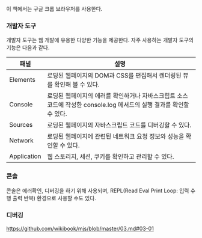 이 책에서는 구글 크롬 브라우저를 사용한다.

### 개발자 도구

개발자 도구는 웹 개발에 유용한 다양한 기능을 제공한다. 자주 사용하는 개발자 도구의 기능은 다음과 같다.

| 패널        | 설명                                                                                                                |
| ----------- | ------------------------------------------------------------------------------------------------------------------- |
| Elements    | 로딩된 웹페이지의 DOM과 CSS를 편집해서 렌더링된 뷰를 확인해 볼 수 있다.                                             |
| Console     | 로딩된 웹페이지의 에러를 확인하거나 자바스크립트 소스코드에 작성한 console.log 메서드의 실행 결과를 확인할 수 있다. |
| Sources     | 로딩된 웹페이지의 자바스크립트 코드를 디버깅할 수 있다.                                                             |
| Network     | 로딩된 웹페이지에 관련된 네트워크 요청 정보와 성능을 확인할 수 있다.                                                |
| Application | 웹 스토리지, 세션, 쿠키를 확인하고 관리할 수 있다.                                                                  |

### 콘솔

콘솔은 에러확인, 디버깅을 하기 위해 사용되며, REPL(Read Eval Print Loop: 입력 수행 출력 반복) 환경으로 사용할 수도 있다.

### 디버깅

https://github.com/wikibook/mjs/blob/master/03.md#03-01
